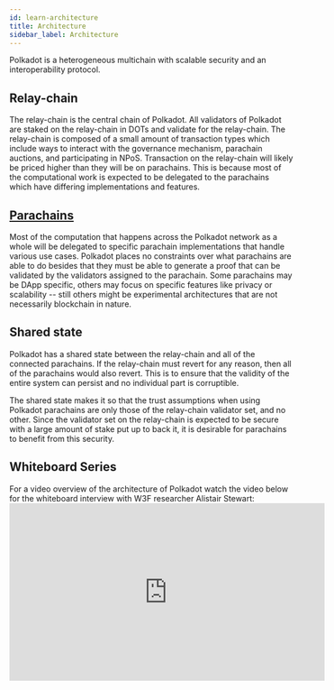 ```yaml
---
id: learn-architecture
title: Architecture
sidebar_label: Architecture
---
```


Polkadot is a heterogeneous multichain with scalable security and an interoperability protocol.

## Relay-chain

The relay-chain is the central chain of Polkadot. All validators of Polkadot are staked on the relay-chain in DOTs and validate for the relay-chain. The relay-chain is composed of a small amount of transaction types which include ways to interact with the governance mechanism, parachain auctions, and participating in NPoS. Transaction on the relay-chain will likely be priced higher than they will be on parachains. This is because most of the computational work is expected to be delegated to the parachains which have differing implementations and features.

## [Parachains](build-deploy-parachains)

Most of the computation that happens across the Polkadot network as a whole will be delegated to specific parachain implementations that handle various use cases. Polkadot places no constraints over what parachains are able to do besides that they must be able to generate a proof that can be validated by the validators assigned to the parachain. Some parachains may be DApp specific, others may focus on specific features like privacy or scalability -- still others might be experimental architectures that are not necessarily blockchain in nature.

## Shared state

Polkadot has a shared state between the relay-chain and all of the connected parachains. If the relay-chain must revert for any reason, then all of the parachains would also revert. This is to ensure that the validity of the entire system can persist and no individual part is corruptible.

The shared state makes it so that the trust assumptions when using Polkadot parachains are only those of the relay-chain validator set, and no other. Since the validator set on the relay-chain is expected to be secure with a large amount of stake put up to back it, it is desirable for parachains to benefit from this security.

## Whiteboard Series

For a video overview of the architecture of Polkadot watch the video below for the whiteboard interview with W3F researcher Alistair Stewart: <iframe width="560" height="315" src="https://www.youtube.com/embed/xBfC6uTjvbM" frameborder="0" allow="accelerometer; autoplay; encrypted-media; gyroscope; picture-in-picture" allowfullscreen></iframe>